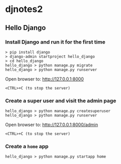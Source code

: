 djnotes2
========

## Hello Django

### Install Django and run it for the first time

```
> pip install django
> django-admin startproject hello_django
> cd hello_django
hello_django > python manage.py migrate
hello_django > python manage.py runserver
```

Open browser to: http://127.0.0.1:8000

```
<CTRL>+C (to stop the server)
```


### Create a super user and visit the admin page

```
hello_django > python manage.py createsuperuser
hello_django > python manage.py runserver
```

Open browser to: http://127.0.0.1:8000/admin

```
<CTRL>+C (to stop the server)
```


### Create a `home` app

```
hello_django > python manage.py startapp home
```
